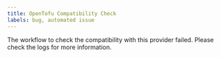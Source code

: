 ```yaml
---
title: OpenTofu Compatibility Check
labels: bug, automated issue
---
```


The workflow to check the compatibility with this provider failed. Please check the logs for more information.
